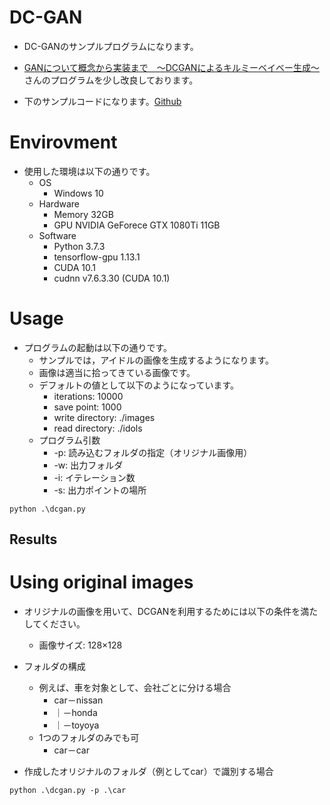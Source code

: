 # DC-GAN
- DC-GANのサンプルプログラムになります。

- [GANについて概念から実装まで　～DCGANによるキルミーベイベー生成～](https://qiita.com/taku-buntu/items/0093a68bfae0b0ff879d)さんのプログラムを少し改良しております。
- 下のサンプルコードになります。[Github](https://github.com/taku-buntu/Keras-DCGAN-killmebaby)

# Envirovment
- 使用した環境は以下の通りです。
  - OS
    - Windows 10
  - Hardware
    - Memory 32GB
    - GPU NVIDIA GeForece GTX 1080Ti 11GB
  - Software
    - Python 3.7.3
    - tensorflow-gpu 1.13.1
    - CUDA 10.1
    - cudnn v7.6.3.30 (CUDA 10.1)

# Usage
- プログラムの起動は以下の通りです。
  - サンプルでは，アイドルの画像を生成するようになります。
  - 画像は適当に拾ってきている画像です。
  - デフォルトの値として以下のようになっています。
    - iterations: 10000
    - save point: 1000
    - write directory: ./images
    - read directory: ./idols
  - プログラム引数
    - -p: 読み込むフォルダの指定（オリジナル画像用）
    - -w: 出力フォルダ
    - -i: イテレーション数
    - -s: 出力ポイントの場所
  
```
python .\dcgan.py
```
## Results


# Using original images
- オリジナルの画像を用いて、DCGANを利用するためには以下の条件を満たしてください。
  - 画像サイズ: 128×128
- フォルダの構成
  - 例えば、車を対象として、会社ごとに分ける場合
    - car－nissan
    -  ｜－honda
    -  ｜－toyoya
  - 1つのフォルダのみでも可
    - car－car

- 作成したオリジナルのフォルダ（例としてcar）で識別する場合

```
python .\dcgan.py -p .\car
```
